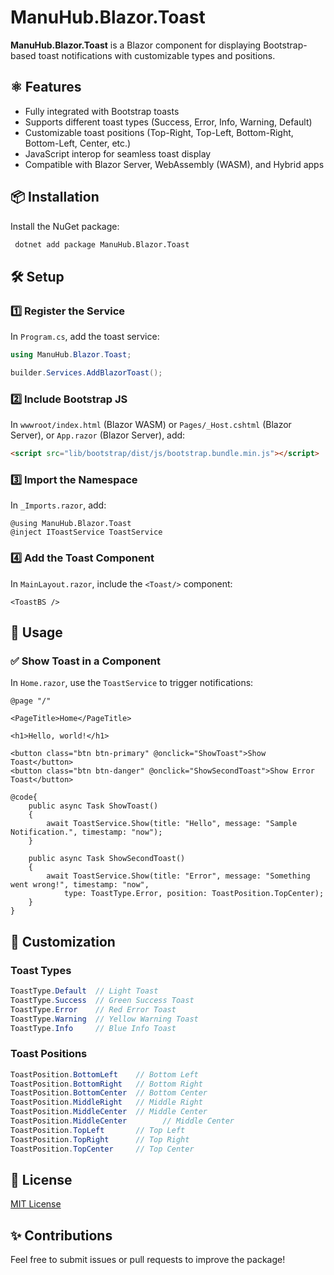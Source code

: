 ﻿# ManuHub.Blazor.Toast

**ManuHub.Blazor.Toast** is a Blazor component for displaying Bootstrap-based toast notifications with customizable types and positions.

## ⚛️ Features
- Fully integrated with Bootstrap toasts
- Supports different toast types (Success, Error, Info, Warning, Default)
- Customizable toast positions (Top-Right, Top-Left, Bottom-Right, Bottom-Left, Center, etc.)
- JavaScript interop for seamless toast display
- Compatible with Blazor Server, WebAssembly (WASM), and Hybrid apps

## 📦 Installation

Install the NuGet package:
```sh
 dotnet add package ManuHub.Blazor.Toast
```

## 🛠 Setup

### 1️⃣ Register the Service
In `Program.cs`, add the toast service:
```csharp
using ManuHub.Blazor.Toast;

builder.Services.AddBlazorToast();
```

### 2️⃣ Include Bootstrap JS
In `wwwroot/index.html` (Blazor WASM) or `Pages/_Host.cshtml` (Blazor Server),
or `App.razor` (Blazor Server), add:
```html
<script src="lib/bootstrap/dist/js/bootstrap.bundle.min.js"></script>
```

### 3️⃣ Import the Namespace
In `_Imports.razor`, add:
```razor
@using ManuHub.Blazor.Toast
@inject IToastService ToastService
```

### 4️⃣ Add the Toast Component
In `MainLayout.razor`, include the `<Toast/>` component:
```razor
<ToastBS />
```

## 🚀 Usage

### ✅ Show Toast in a Component
In `Home.razor`, use the `ToastService` to trigger notifications:

```razor
@page "/"

<PageTitle>Home</PageTitle>

<h1>Hello, world!</h1>

<button class="btn btn-primary" @onclick="ShowToast">Show Toast</button>
<button class="btn btn-danger" @onclick="ShowSecondToast">Show Error Toast</button>

@code{
    public async Task ShowToast()
    {
        await ToastService.Show(title: "Hello", message: "Sample Notification.", timestamp: "now");
    }

    public async Task ShowSecondToast()
    {
        await ToastService.Show(title: "Error", message: "Something went wrong!", timestamp: "now",
            type: ToastType.Error, position: ToastPosition.TopCenter);
    }
}
```

## 🎨 Customization

### Toast Types
```csharp
ToastType.Default  // Light Toast
ToastType.Success  // Green Success Toast
ToastType.Error    // Red Error Toast
ToastType.Warning  // Yellow Warning Toast
ToastType.Info     // Blue Info Toast
```

### Toast Positions
```csharp
ToastPosition.BottomLeft    // Bottom Left
ToastPosition.BottomRight   // Bottom Right
ToastPosition.BottomCenter  // Bottom Center
ToastPosition.MiddleRight   // Middle Right
ToastPosition.MiddleCenter  // Middle Center
ToastPosition.MiddleCenter        // Middle Center
ToastPosition.TopLeft       // Top Left
ToastPosition.TopRight      // Top Right
ToastPosition.TopCenter     // Top Center
```

## 📜 License
[MIT License](LICENSE.txt)

## ✨ Contributions
Feel free to submit issues or pull requests to improve the package!

